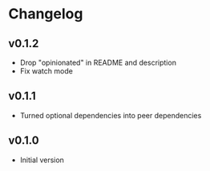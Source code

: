 # Changelog

## v0.1.2

- Drop "opinionated" in README and description
- Fix watch mode

## v0.1.1

- Turned optional dependencies into peer dependencies

## v0.1.0

- Initial version
